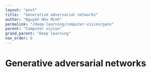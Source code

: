 ```yaml
---
layout: "post"
title:  "Generative adversarial networks"
author: "Nguyễn Hữu Minh"
permalink: "/deep-learning/computer-vision/gans"
parent: "Computer vision"
grand_parent: "Deep learning"
nav_order: 8
---
```


# Generative adversarial networks
